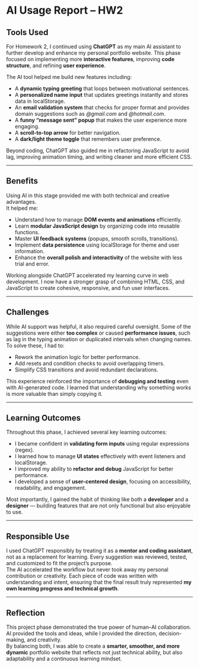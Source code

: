 # **AI Usage Report – HW2**

## **Tools Used**  
For Homework 2, I continued using **ChatGPT** as my main AI assistant to further develop and enhance my personal portfolio website. This phase focused on implementing more **interactive features**, improving **code structure**, and refining **user experience**.  

The AI tool helped me build new features including:
- A **dynamic typing greeting** that loops between motivational sentences.
- A **personalized name input** that updates greetings instantly and stores data in localStorage.
- An **email validation system** that checks for proper format and provides domain suggestions such as *@gmail.com* and *@hotmail.com*.
- A **funny “message sent” popup** that makes the user experience more engaging.
- A **scroll-to-top arrow** for better navigation.
- A **dark/light theme toggle** that remembers user preference.

Beyond coding, ChatGPT also guided me in refactoring JavaScript to avoid lag, improving animation timing, and writing cleaner and more efficient CSS.

---

## **Benefits**  
Using AI in this stage provided me with both technical and creative advantages.  
It helped me:
- Understand how to manage **DOM events and animations** efficiently.  
- Learn **modular JavaScript design** by organizing code into reusable functions.  
- Master **UI feedback systems** (popups, smooth scrolls, transitions).  
- Implement **data persistence** using localStorage for theme and user information.  
- Enhance the **overall polish and interactivity** of the website with less trial and error.  

Working alongside ChatGPT accelerated my learning curve in web development. I now have a stronger grasp of combining HTML, CSS, and JavaScript to create cohesive, responsive, and fun user interfaces.

---

## **Challenges**  
While AI support was helpful, it also required careful oversight. Some of the suggestions were either **too complex** or caused **performance issues**, such as lag in the typing animation or duplicated intervals when changing names.  
To solve these, I had to:
- Rework the animation logic for better performance.  
- Add resets and condition checks to avoid overlapping timers.  
- Simplify CSS transitions and avoid redundant declarations.  

This experience reinforced the importance of **debugging and testing** even with AI-generated code. I learned that understanding why something works is more valuable than simply copying it.

---

## **Learning Outcomes**  
Throughout this phase, I achieved several key learning outcomes:
- I became confident in **validating form inputs** using regular expressions (regex).  
- I learned how to manage **UI states** effectively with event listeners and localStorage.  
- I improved my ability to **refactor and debug** JavaScript for better performance.  
- I developed a sense of **user-centered design**, focusing on accessibility, readability, and engagement.  

Most importantly, I gained the habit of thinking like both a **developer** and a **designer** — building features that are not only functional but also enjoyable to use.

---

## **Responsible Use**  
I used ChatGPT responsibly by treating it as a **mentor and coding assistant**, not as a replacement for learning. Every suggestion was reviewed, tested, and customized to fit the project’s purpose.  
The AI accelerated the workflow but never took away my personal contribution or creativity. Each piece of code was written with understanding and intent, ensuring that the final result truly represented **my own learning progress and technical growth**.

---

## **Reflection**  
This project phase demonstrated the true power of human–AI collaboration. AI provided the tools and ideas, while I provided the direction, decision-making, and creativity.  
By balancing both, I was able to create a **smarter, smoother, and more dynamic** portfolio website that reflects not just technical ability, but also adaptability and a continuous learning mindset.
